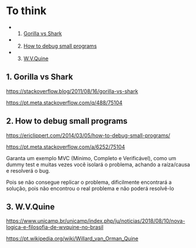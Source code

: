 # To think
<!-- vscode-markdown-toc -->
* 1. [Gorilla vs Shark](#GorillavsShark)
* 2. [How to debug small programs](#Howtodebugsmallprograms)
* 3. [W.V.Quine](#W.V.Quine)

<!-- vscode-markdown-toc-config
	numbering=true
	autoSave=true
	/vscode-markdown-toc-config -->
<!-- /vscode-markdown-toc -->

##  1. <a name='GorillavsShark'></a>Gorilla vs Shark

https://stackoverflow.blog/2011/08/16/gorilla-vs-shark

https://pt.meta.stackoverflow.com/q/488/75104

##  2. <a name='Howtodebugsmallprograms'></a>How to debug small programs

https://ericlippert.com/2014/03/05/how-to-debug-small-programs/

https://pt.meta.stackoverflow.com/a/6252/75104

Garanta um exemplo MVC (Mínimo, Completo e Verificável), como um dummy test e muitas vezes você isolará o problema, achando a raíza/causa e resolverá o bug.

Pois se não consegue replicar o problema, dificilmente encontrará a solução, pois não encontrou o real problema e não poderá resolvê-lo

##  3. <a name='W.V.Quine'></a>W.V.Quine

https://www.unicamp.br/unicamp/index.php/ju/noticias/2018/08/10/nova-logica-e-filosofia-de-wvquine-no-brasil

https://pt.wikipedia.org/wiki/Willard_van_Orman_Quine